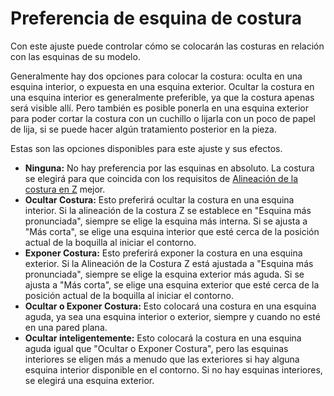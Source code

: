 Preferencia de esquina de costura
====
Con este ajuste puede controlar cómo se colocarán las costuras en relación con las esquinas de su modelo.

Generalmente hay dos opciones para colocar la costura: oculta en una esquina interior, o expuesta en una esquina exterior. Ocultar la costura en una esquina interior es generalmente preferible, ya que la costura apenas será visible allí. Pero también es posible ponerla en una esquina exterior para poder cortar la costura con un cuchillo o lijarla con un poco de papel de lija, si se puede hacer algún tratamiento posterior en la pieza.

Estas son las opciones disponibles para este ajuste y sus efectos.
* **Ninguna:** No hay preferencia por las esquinas en absoluto. La costura se elegirá para que coincida con los requisitos de [Alineación de la costura en Z](z_seam_type.md) mejor.
* **Ocultar Costura:** Esto preferirá ocultar la costura en una esquina interior. Si la alineación de la costura Z se establece en "Esquina más pronunciada", siempre se elige la esquina más interna. Si se ajusta a "Más corta", se elige una esquina interior que esté cerca de la posición actual de la boquilla al iniciar el contorno.
* **Exponer Costura:** Esto preferirá exponer la costura en una esquina exterior. Si la Alineación de la Costura Z está ajustada a "Esquina más pronunciada", siempre se elige la esquina exterior más aguda. Si se ajusta a "Más corta", se elige una esquina exterior que esté cerca de la posición actual de la boquilla al iniciar el contorno.
* **Ocultar o Exponer Costura:** Esto colocará una costura en una esquina aguda, ya sea una esquina interior o exterior, siempre y cuando no esté en una pared plana.<!--if cura_version >= 4.2 -->
* **Ocultar inteligentemente:** Esto colocará la costura en una esquina aguda igual que "Ocultar o Exponer Costura", pero las esquinas interiores se eligen más a menudo que las exteriores si hay alguna esquina interior disponible en el contorno. Si no hay esquinas interiores, se elegirá una esquina exterior.